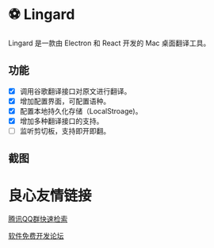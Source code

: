 # ⚽️ Lingard
Lingard 是一款由 Electron 和 React 开发的 Mac 桌面翻译工具。

## 功能
* [x] 调用谷歌翻译接口对原文进行翻译。
* [x] 增加配置界面，可配置语种。
* [x] 配置本地持久化存储（LocalStroage)。
* [x] 增加多种翻译接口的支持。
* [ ] 监听剪切板，支持即开即翻。

## 截图
 

 # 良心友情链接

[腾讯QQ群快速检索](http://u.720life.cn/s/8cf73f7c)

[软件免费开发论坛](http://u.720life.cn/s/bbb01dc0)